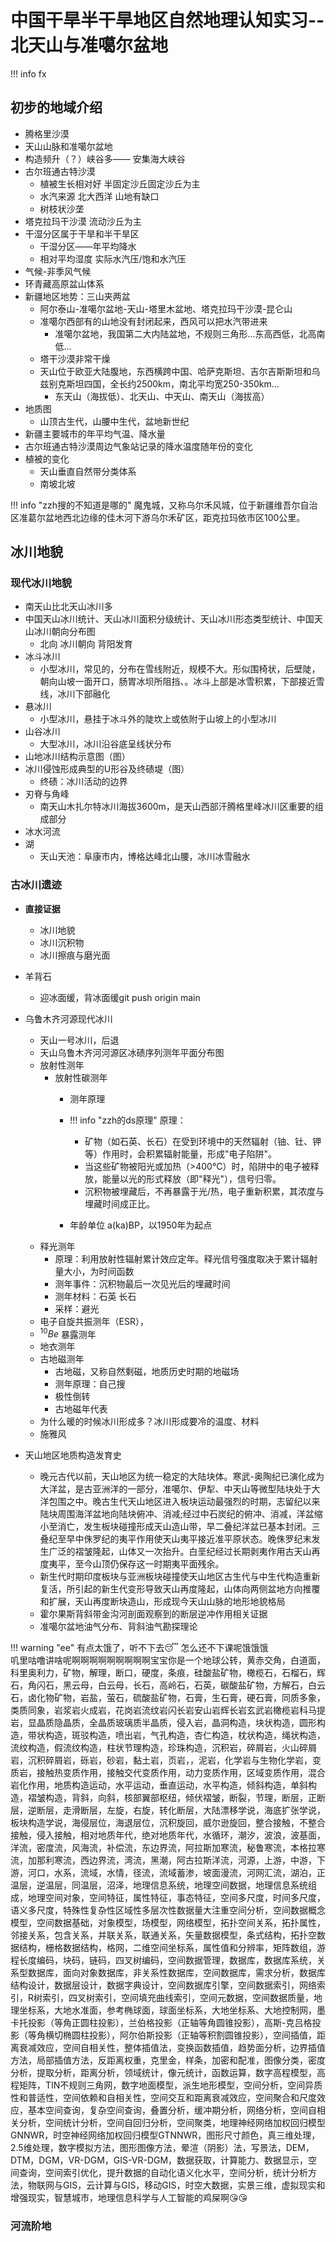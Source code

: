 # 中国干旱半干旱地区自然地理认知实习--北天山与准噶尔盆地  

!!! info
    fx

## 初步的地域介绍
* 腾格里沙漠
* 天山山脉和准噶尔盆地
* 构造频升（？）峡谷多—— 安集海大峡谷
* 古尔班通古特沙漠
    * 植被生长相对好 半固定沙丘固定沙丘为主
    * 水汽来源 北大西洋 山地有缺口
    * 树枝状沙垄
* 塔克拉玛干沙漠 流动沙丘为主
* 干湿分区属于干旱和半干旱区
    * 干湿分区——年平均降水
    * 相对平均湿度 实际水汽压/饱和水汽压
* 气候-非季风气候
* 环青藏高原盆山体系
* 新疆地区地势：三山夹两盆
    * 阿尔泰山-准噶尔盆地-天山-塔里木盆地、塔克拉玛干沙漠-昆仑山
    * 准噶尔西部有的山地没有封闭起来，西风可以把水汽带进来
        * 准噶尔盆地，我国第二大内陆盆地，不规则三角形...东高西低，北高南低...
    * 塔干沙漠非常干燥
    * 天山位于欧亚大陆腹地，东西横跨中国、哈萨克斯坦、吉尔吉斯斯坦和乌兹别克斯坦四国，全长约2500km，南北平均宽250-350km...
        * 东天山（海拔低）、北天山、中天山、南天山（海拔高）
* 地质图
    * 山顶古生代，山腰中生代，盆地新世纪
* 新疆主要城市的年平均气温、降水量
* 古尔班通古特沙漠周边气象站记录的降水温度随年份的变化
* 植被的变化
    * 天山垂直自然带分类体系
    * 南坡北坡

!!! info "zzh搜的不知道是哪的"
    魔鬼城，又称乌尔禾风城，位于新疆维吾尔自治区准葛尔盆地西北边缘的佳木河下游乌尔禾矿区，距克拉玛依市区100公里。


## 冰川地貌
### 现代冰川地貌
* 南天山比北天山冰川多
* 中国天山冰川统计、天山冰川面积分级统计、天山冰川形态类型统计、中国天山冰川朝向分布图
    * 北向 冰川朝向 背阳发育
* 冰斗冰川
    * 小型冰川，常见的，分布在雪线附近，规模不大。形似围椅状，后壁陡，朝向山坡一面开口，肠胃冰坝所阻挡、。冰斗上部是冰雪积累，下部接近雪线，冰川下部融化
* 悬冰川
    * 小型冰川，悬挂于冰斗外的陡坎上或依附于山坡上的小型冰川
* 山谷冰川
    * 大型冰川，冰川沿谷底呈线状分布
* 山地冰川结构示意图（图）
* 冰川侵蚀形成典型的U形谷及终碛堤（图）
    * 终碛：冰川活动的边界
* 刃脊与角峰
    * 南天山木扎尔特冰川海拔3600m，是天山西部汗腾格里峰冰川区重要的组成部分
* 冰水河流
* 湖
    * 天山天池：阜康市内，博格达峰北山腰，冰川冰雪融水

### 古冰川遗迹
* **直接证据**
    * 冰川地貌
    * 冰川沉积物
    * 冰川擦痕与磨光面

* 羊背石
    * 迎冰面缓，背冰面缓git push origin main
* 乌鲁木齐河源现代冰川
    * 天山一号冰川，后退
    * 天山乌鲁木齐河河源区冰碛序列测年平面分布图
    * 放射性测年
        * 放射性碳测年
            * 测年原理
            * !!! info "zzh的ds原理"
                原理：
                 - 矿物（如石英、长石）在受到环境中的天然辐射（铀、钍、钾等）作用时，会积累辐射能量，形成"电子陷阱"。
                 - 当这些矿物被阳光或加热（>400°C）时，陷阱中的电子被释放，能量以光的形式释放（即"释光"），信号归零。
                 - 沉积物被埋藏后，不再暴露于光/热，电子重新积累，其浓度与埋藏时间成正比。

            * 年龄单位 a(ka)BP，以1950年为起点
    * 释光测年
        * 原理：利用放射性辐射累计效应定年。释光信号强度取决于累计辐射量大小，为时间函数
        * 测年事件：沉积物最后一次见光后的埋藏时间
        * 测年材料：石英 长石
        * 采样：避光
    * 电子自旋共振测年（ESR），
    * $^{10}Be$ 暴露测年
    * 地衣测年
    * 古地磁测年
        * 古地磁，又称自然剩磁，地质历史时期的地磁场
        * 测年原理：自己搜
        * 极性倒转
        * 古地磁年代表
    * 为什么暖的时候冰川形成多？冰川形成要冷的温度、材料
    * 施雅风
* 天山地区地质构造发育史
    * 晚元古代以前，天山地区为统一稳定的大陆块体。寒武-奥陶纪已演化成为大洋盆，是古亚洲洋的一部分，准噶尔、伊犁、中天山等微型陆块处于大洋包围之中。晚古生代天山地区进入板块运动最强烈的时期，志留纪以来陆块周围海洋盆地向陆块俯冲、消减;经过中石炭纪的俯冲、消减，洋盆缩小至消亡，发生板块碰撞形成天山造山带，早二叠纪洋盆已基本封闭。三叠纪至早中侏罗纪的夷平作用使天山夷平接近准平原状态。晚侏罗纪末发生广泛的褶皱隆起，山体又一次抬升。白垩纪经过长期剥夷作用古天山再度夷平，至今山顶仍保存这一时期夷平面残余。
    * 新生代时期印度板块与亚洲板块碰撞使天山地区古生代与中生代构造重新复活，所引起的新生代变形导致天山再度隆起，山体向两侧盆地方向推覆和扩展，天山再度断块造山，形成现今天山山脉的地形地貌格局
    * 霍尔果斯背斜带金沟河剖面观察到的断层逆冲作用相关证据
    * 准噶尔盆地油气分布、背斜油气勘探理论

!!! warning "ee"
    有点太饿了，听不下去😴 怎么还不下课呢饿饿饿  
    叽里咕噜讲啥呢啊啊啊啊啊啊啊啊啊宝宝你是一个地球公转，黄赤交角，白道面，科里奥利力，矿物，解理，断口，硬度，条痕，硅酸盐矿物，橄榄石，石榴石，辉石，角闪石，黑云母，白云母，长石，高岭石，石英，碳酸盐矿物，方解石，白云石，卤化物矿物，岩盐，萤石，硫酸盐矿物，石膏，生石膏，硬石膏，同质多象，类质同象，岩浆岩火成岩，花岗岩流纹岩闪长岩安山岩辉长岩玄武岩橄榄岩科马提岩，显晶质隐晶质，全晶质玻璃质半晶质，侵入岩，晶洞构造，块状构造，圆形构造，带状构造，斑驳构造，喷出岩，气孔构造，杏仁构造，枕状构造，绳状构造，流纹构造，假流纹构造，柱状节理构造，珍珠构造，沉积岩，碎屑岩，火山碎屑岩，沉积碎屑岩，砾岩，砂岩，黏土岩，页岩，，泥岩，化学岩与生物化学岩，变质岩，接触热变质作用，接触交代变质作用，动力变质作用，区域变质作用，混合岩化作用，地质构造运动，水平运动，垂直运动，水平构造，倾斜构造，单斜构造，褶皱构造，背斜，向斜，核部翼部枢纽，倾伏褶皱，断裂，节理，断层，正断层，逆断层，走滑断层，左旋，右旋，转化断层，大陆漂移学说，海底扩张学说，板块构造学说，海侵层位，海退层位，沉积旋回，威尔逊旋回，整合接触，不整合接触，侵入接触，相对地质年代，绝对地质年代，水循环，潮汐，波浪，波基面，洋流，密度流，风海流，补偿流，东边界流，阿拉斯加寒流，秘鲁寒流，本格拉寒流，加那利寒流，西边界流，湾流，黑潮，阿古拉斯洋流，河源，上游，中游，下游，河口，水系，流域，水情，径流，流域蓄渗，坡面漫流，河网汇流，湖泊，正温层，逆温层，同温层，沼泽，地理信息系统，地理空间数据，地理信息系统组成，地理空间对象，空间特征，属性特征，事态特征，空间多尺度，时间多尺度，语义多尺度，特殊性复杂性区域性多层次性数据量大注重空间分析，空间数据概念模型，空间数据基础，对象模型，场模型，网络模型，拓扑空间关系，拓扑属性，邻接关系，包含关系，并联关系，联通关系，矢量数据模型，条式结构，拓扑空数据结构，栅格数据结构，格网，二维空间坐标系，属性值和分辨率，矩阵数组，游程长度编码，块码，链码，四叉树编码，空间数据管理，数据库，数据库系统，关系型数据库，面向对象数据库，非关系性数据库，空间数据库，需求分析，数据库结构设计，数据层设计，数据字典设计，空间数据库引擎，空间数据索引，网络索引，R树索引，四叉树索引，空间填充曲线索引，空间元数据，空间数据质量，地理坐标系，大地水准面，参考椭球面，球面坐标系，大地坐标系、大地控制网，墨卡托投影（等角正圆柱投影），兰伯格投影（正轴等角圆锥投影），高斯-克吕格投影（等角横切椭圆柱投影），阿尔伯斯投影（正轴等积割圆锥投影），空间插值，距离衰减效应，空间自相关性，整体插值法，变换函数插值，趋势面分析，边界插值方法，局部插值方法，反距离权重，克里金，样条，加密和配准，图像分类，密度分析，提取分析，距离分析，领域统计，像元统计，函数运算，数字高程模型，高程矩阵，TIN不规则三角网，数字地面模型，派生地形模型，空间分析，空间异质性和普适性，空间依赖和自相关性，空间交互和距离衰减效应，空间聚合和尺度效应，基本空间查询，复杂空间查询，叠置分析，缓冲期分析，网络分析，空间自相关分析，空间统计分析，空间自回归分析，空间聚类，地理神经网络加权回归模型GNNWR，时空神经网络加权回归模型GTNNWR，图形尺寸颜色，真三维处理，2.5维处理，数字模拟方法，图形图像方法，晕渲（阴影）法，写景法，DEM，DTM，DGM，VR-DGM，GIS-VR-DGM，数据获取，计算能力、数据显示，空间查询，空间索引优化，提升数据的自动化语义化水平，空间分析，统计分析方法，物联网与GIS，云计算与GIS，移动GIS，时空大数据，实景三维，虚拟现实和增强现实，智慧城市，地理信息科学与人工智能的鸡屎啊😘😘



### 河流阶地
